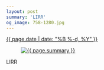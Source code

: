 ```yaml
---
layout: post
summary: 'LIRR'
og_image: 758-1280.jpg
---
```


<div class="post">
 <time>
  <a href="/758">
   {{ page.date | date: "%B %-d, %Y" }}
  </a>
 </time>
 <a href="/758">
  <figure data-taken="5/25/2018">
   <img alt="{{ page.summary }}" sizes="(min-width: 700px) 50vw, calc(100vw - 2rem)" src="{{ site.assets_url }}/758-640.jpg" srcset="{{ site.assets_url }}/758-320.jpg 320w, {{ site.assets_url }}/758-640.jpg 640w, {{ site.assets_url }}/758-960.jpg 960w, {{ site.assets_url }}/758-1280.jpg 1280w"/>
  </figure>
 </a>
 <span>
  LIRR
 </span>
</div>
